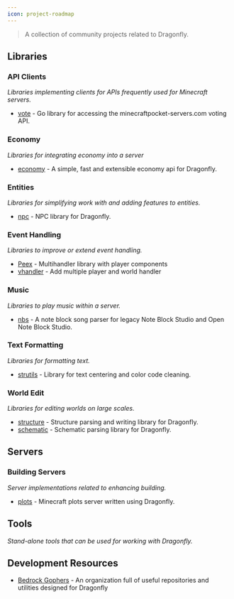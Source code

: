 ```yaml
---
icon: project-roadmap
---
```


> A collection of community projects related to Dragonfly.

## Libraries

### API Clients
_Libraries implementing clients for APIs frequently used for Minecraft servers._
* [vote](https://github.com/df-mc/vote) - Go library for accessing the minecraftpocket-servers.com voting API.

### Economy
_Libraries for integrating economy into a server_
* [economy](https://github.com/provsalt/economy) - A simple, fast and extensible economy api for Dragonfly.

### Entities
_Libraries for simplifying work with and adding features to entities._
* [npc](https://github.com/df-mc/npc) - NPC library for Dragonfly.

### Event Handling
_Libraries to improve or extend event handling._
* [Peex](https://github.com/AndreasHGK/Peex) - Multihandler library with player components
* [vhandler](https://github.com/VenityNetwork/vhandler) - Add multiple player and world handler

### Music
_Libraries to play music within a server._
* [nbs](https://github.com/JustTalDevelops/nbs) - A note block song parser for legacy Note Block Studio and Open Note Block Studio.

### Text Formatting
_Libraries for formatting text._
* [strutils](https://github.com/unickorn/strutils) - Library for text centering and color code cleaning.

### World Edit
_Libraries for editing worlds on large scales._
* [structure](https://github.com/df-mc/structure) - Structure parsing and writing library for Dragonfly.
* [schematic](https://github.com/df-mc/schematic) - Schematic parsing library for Dragonfly.

## Servers

### Building Servers
_Server implementations related to enhancing building._
* [plots](https://github.com/df-mc/plots) - Minecraft plots server written using Dragonfly.

## Tools
_Stand-alone tools that can be used for working with Dragonfly._

## Development Resources

* [Bedrock Gophers](https://github.com/bedrock-gophers) - An organization full of useful repositories and utilities designed for Dragonfly